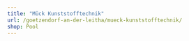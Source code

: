 ```yaml
---
title: "Mück Kunststofftechnik"
url: /goetzendorf-an-der-leitha/mueck-kunststofftechnik/
shop: Pool
---
```

